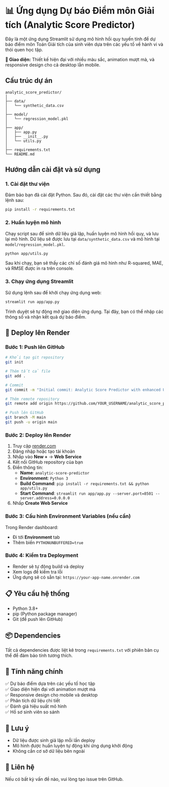 # 📊 Ứng dụng Dự báo Điểm môn Giải tích (Analytic Score Predictor)

Đây là một ứng dụng Streamlit sử dụng mô hình hồi quy tuyến tính để dự báo điểm môn Toán Giải tích của sinh viên dựa trên các yếu tố về hành vi và thói quen học tập.

**🎨 Giao diện:** Thiết kế hiện đại với nhiều màu sắc, animation mượt mà, và responsive design cho cả desktop lẫn mobile.

## Cấu trúc dự án

```
analytic_score_predictor/
│
├── data/
│   └── synthetic_data.csv
│
├── model/
│   └── regression_model.pkl
│
├── app/
│   ├── app.py
│   ├── __init__.py
│   └── utils.py
│
├── requirements.txt
└── README.md
```

## Hướng dẫn cài đặt và sử dụng

### 1. Cài đặt thư viện

Đảm bảo bạn đã cài đặt Python. Sau đó, cài đặt các thư viện cần thiết bằng lệnh sau:

```bash
pip install -r requirements.txt
```

### 2. Huấn luyện mô hình

Chạy script sau để sinh dữ liệu giả lập, huấn luyện mô hình hồi quy, và lưu lại mô hình. Dữ liệu sẽ được lưu tại `data/synthetic_data.csv` và mô hình tại `model/regression_model.pkl`.

```bash
python app/utils.py
```

Sau khi chạy, bạn sẽ thấy các chỉ số đánh giá mô hình như R-squared, MAE, và RMSE được in ra trên console.

### 3. Chạy ứng dụng Streamlit

Sử dụng lệnh sau để khởi chạy ứng dụng web:

```bash
streamlit run app/app.py
```

Trình duyệt sẽ tự động mở giao diện ứng dụng. Tại đây, bạn có thể nhập các thông số và nhận kết quả dự báo điểm.

## 🚀 Deploy lên Render

### Bước 1: Push lên GitHub

```bash
# Khởi tạo git repository
git init

# Thêm tất cả file
git add .

# Commit
git commit -m "Initial commit: Analytic Score Predictor with enhanced UI"

# Thêm remote repository
git remote add origin https://github.com/YOUR_USERNAME/analytic_score_predictor.git

# Push lên GitHub
git branch -M main
git push -u origin main
```

### Bước 2: Deploy lên Render

1. Truy cập [render.com](https://render.com)
2. Đăng nhập hoặc tạo tài khoản
3. Nhấp vào **New +** → **Web Service**
4. Kết nối GitHub repository của bạn
5. Điền thông tin:
   - **Name**: `analytic-score-predictor`
   - **Environment**: `Python 3`
   - **Build Command**: `pip install -r requirements.txt && python app/utils.py`
   - **Start Command**: `streamlit run app/app.py --server.port=8501 --server.address=0.0.0.0`
6. Nhấp **Create Web Service**

### Bước 3: Cấu hình Environment Variables (nếu cần)

Trong Render dashboard:
- Đi tới **Environment** tab
- Thêm biến `PYTHONUNBUFFERED=true`

### Bước 4: Kiểm tra Deployment

- Render sẽ tự động build và deploy
- Xem logs để kiểm tra lỗi
- Ứng dụng sẽ có sẵn tại: `https://your-app-name.onrender.com`

## 📋 Yêu cầu hệ thống

- Python 3.8+
- pip (Python package manager)
- Git (để push lên GitHub)

## 📦 Dependencies

Tất cả dependencies được liệt kê trong `requirements.txt` với phiên bản cụ thể để đảm bảo tính tương thích.

## 🎯 Tính năng chính

✅ Dự báo điểm dựa trên các yếu tố học tập  
✅ Giao diện hiện đại với animation mượt mà  
✅ Responsive design cho mobile và desktop  
✅ Phân tích dữ liệu chi tiết  
✅ Đánh giá hiệu suất mô hình  
✅ Hồ sơ sinh viên so sánh  

## 📝 Lưu ý

- Dữ liệu được sinh giả lập mỗi lần deploy
- Mô hình được huấn luyện tự động khi ứng dụng khởi động
- Không cần cơ sở dữ liệu bên ngoài

## 📧 Liên hệ

Nếu có bất kỳ vấn đề nào, vui lòng tạo issue trên GitHub.
